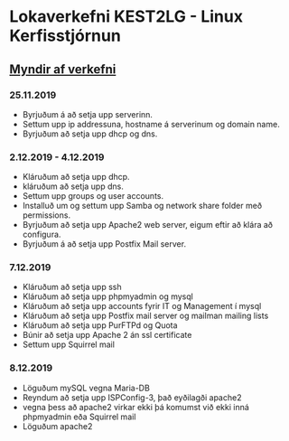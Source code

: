 # Lokaverkefni KEST2LG - Linux Kerfisstjórnun

## <a href="https://github.com/robertatli/KEST2LG-Lokaverkefni/wiki/Myndir-af-verkefni">Myndir af verkefni</a>

### 25.11.2019
* Byrjuðum á að setja upp serverinn.
* Settum upp ip addressuna, hostname á serverinum og domain name.
* Byrjuðum að setja upp dhcp og dns.

### 2.12.2019 - 4.12.2019
* Kláruðum að setja upp dhcp.
* kláruðum að setja upp dns.
* Settum upp groups og user accounts.
* Installuð  um og settum upp Samba og network share folder með permissions.
* Byrjuðum að setja upp Apache2 web server, eigum eftir að klára að configura.
* Byrjuðum á að setja upp Postfix Mail server.

### 7.12.2019
* Kláruðum að setja upp ssh
* Kláruðum að setja upp phpmyadmin og mysql
* Kláruðum að setja upp accounts fyrir IT og Management í mysql
* Kláruðum að setja upp Postfix mail server og mailman mailing lists
* Kláruðum að setja upp PurFTPd og Quota
* Búnir að setja upp Apache 2 án ssl certificate
* Settum upp Squirrel mail

### 8.12.2019
* Löguðum mySQL vegna Maria-DB
* Reyndum að setja upp ISPConfig-3, það eyðilagði apache2
* vegna þess að apache2 virkar ekki þá komumst við ekki inná phpmyadmin eða Squirrel mail
* Löguðum apache2 

